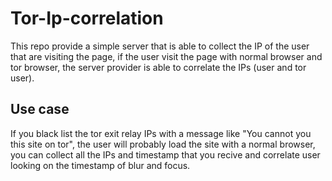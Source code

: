 # Tor-Ip-correlation
This repo provide a simple server that is able to collect the IP of the user that are visiting the page, if the user visit the page with normal browser and tor browser, the server provider is able to correlate the IPs (user and tor user).
## Use case
If you black list the tor exit relay IPs with a message like "You cannot you this site on tor", the user will probably load the site with a normal browser, you can collect all the IPs and timestamp that you recive and correlate user looking on the timestamp of blur and focus.
